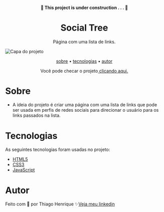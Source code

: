 <h4 align="center">🚧  This project is under construction . . .  🚧 </h4>
<h1 align="center"> Social Tree </h1>

<p align="center"> Página com uma lista de links.</p>

<img src="https://user-images.githubusercontent.com/" alt="Capa do projeto">

<p align="center">
    <a href="#sobre">sobre</a> •
    <a href="#tecnologias">tecnologias</a> •
    <a href="#autor">autor</a> 
</p>



<p align="center">Você pode checar o projeto<a href="https://ythiago03-links.netlify.app/"> clicando aqui.</a></p>

# Sobre

- A ideia do projeto é criar uma página com uma lista de links que pode ser usada em perfis de redes sociais para direcionar o usuário para os links passados na lista.
 
# Tecnologias

As seguintes tecnologias foram usadas no projeto:

- <a href="https://developer.mozilla.org/pt-BR/docs/Web/HTML">HTML5</a>
- <a href="https://developer.mozilla.org/pt-BR/docs/Web/CSS">CSS3</a>
- <a href="https://developer.mozilla.org/pt-BR/docs/Web/JavaScript">JavaScript</a>

# Autor

Feito com 💜 por Thiago Henrique ✨<a href="https://www.linkedin.com/in/thiago-fid%C3%AAncio-a24578224/">Veja meu linkedin</a>
